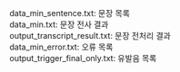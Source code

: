 data_min_sentence.txt: 문장 목록  
data_min.txt: 문장 전사 결과   
output_transcript_result.txt: 문장 전처리 결과  
data_min_error.txt: 오류 목록  
output_trigger_final_only.txt: 유발음 목록  
